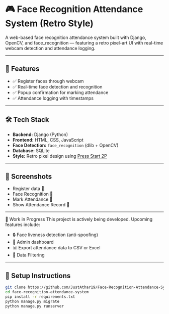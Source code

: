 # 🎮 Face Recognition Attendance System (Retro Style)

A web-based face recognition attendance system built with Django, OpenCV, and face_recognition — featuring a retro pixel-art UI with real-time webcam detection and attendance logging.

<!-- ![screenshot](assets/banner.png) -->

---
## 🚀 Features
- ✅ Register faces through webcam
- ✅ Real-time face detection and recognition
- ✅ Popup confirmation for marking attendance
- ✅ Attendance logging with timestamps
---
## 🛠️ Tech Stack
- **Backend:** Django (Python)
- **Frontend:** HTML, CSS, JavaScript
- **Face Detection:** `face_recognition` (dlib + OpenCV)
- **Database:** SQLite
- **Style:** Retro pixel design using [Press Start 2P](https://fonts.google.com/specimen/Press+Start+2P)
---
## 📸 Screenshots

- Register data 📸
- Face Recognition 📸
- Mark Attendance 📸
- Show Attendance Record 📸
--- 
🚧 Work in Progress
This project is actively being developed. Upcoming features include:
- 🔒 Face liveness detection (anti-spoofing)
- 👤 Admin dashboard 
- 📊 Export attendance data to CSV or Excel
- 📆 Data Filtering
---

## 🔧 Setup Instructions

```bash
git clone https://github.com/JustAthar19/Face-Recognition-Attendance-System.git
cd face-recognition-attendance-system
pip install -r requirements.txt
python manage.py migrate
python manage.py runserver
